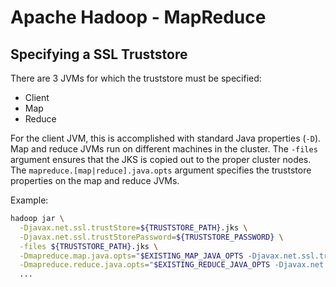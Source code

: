 # Apache Hadoop - MapReduce

## Specifying a SSL Truststore
There are 3 JVMs for which the truststore must be specified:
* Client
* Map
* Reduce

For the client JVM, this is accomplished with standard Java properties (`-D`). Map and reduce JVMs run on different machines in the cluster. The `-files` argument ensures that the JKS is copied out to the proper cluster nodes. The `mapreduce.[map|reduce].java.opts` argument specifies the truststore properties on the map and reduce JVMs.

Example:
```bash
hadoop jar \
  -Djavax.net.ssl.trustStore=${TRUSTSTORE_PATH}.jks \
  -Djavax.net.ssl.trustStorePassword=${TRUSTSTORE_PASSWORD} \
  -files ${TRUSTSTORE_PATH}.jks \
  -Dmapreduce.map.java.opts="$EXISTING_MAP_JAVA_OPTS -Djavax.net.ssl.trustStore=${TRUSTSTORE_PATH}.jks -Djavax.net.ssl.trustStorePassword=${TRUSTSTORE_PASSWORD}" \
  -Dmapreduce.reduce.java.opts="$EXISTING_REDUCE_JAVA_OPTS -Djavax.net.ssl.trustStore=${TRUSTSTORE_PATH}.jks -Djavax.net.ssl.trustStorePassword=${TRUSTSTORE_PASSWORD}" \
  ...
```